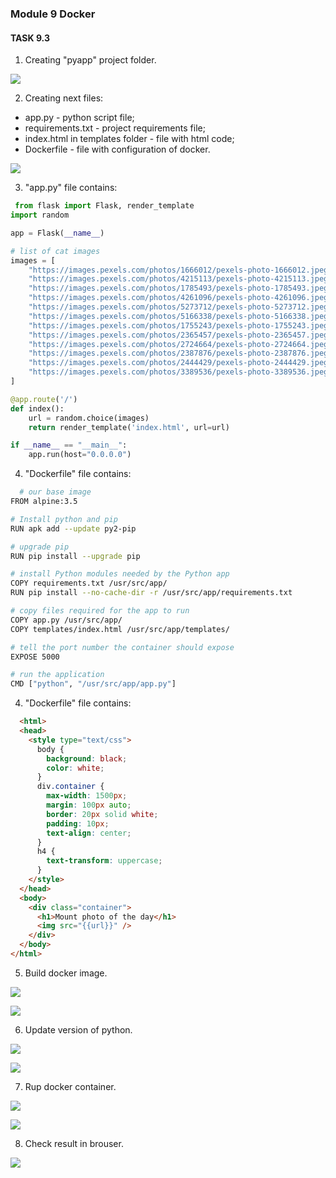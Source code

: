 ### Module 9 Docker
#### TASK 9.3 

 1. Creating "pyapp" project folder.

 ![](Screenshots/1.png)
 
 2. Creating next files:
 
 - app.py - python script file;
 - requirements.txt - project requirements file;
 - index.html in templates folder - file with html code;
 - Dockerfile - file with configuration of docker.
 
 ![](Screenshots/2.png)
 
 3. "app.py" file contains:
 
```python
 from flask import Flask, render_template
import random

app = Flask(__name__)

# list of cat images
images = [
	"https://images.pexels.com/photos/1666012/pexels-photo-1666012.jpeg?auto=compress&cs=tinysrgb&dpr=2&h=750&w=1260",
	"https://images.pexels.com/photos/4215113/pexels-photo-4215113.jpeg?auto=compress&cs=tinysrgb&dpr=2&h=750&w=1260",
	"https://images.pexels.com/photos/1785493/pexels-photo-1785493.jpeg?auto=compress&cs=tinysrgb&dpr=2&h=750&w=1260",
	"https://images.pexels.com/photos/4261096/pexels-photo-4261096.jpeg?auto=compress&cs=tinysrgb&dpr=2&h=750&w=1260",
	"https://images.pexels.com/photos/5273712/pexels-photo-5273712.jpeg?auto=compress&cs=tinysrgb&dpr=2&h=750&w=1260",
	"https://images.pexels.com/photos/5166338/pexels-photo-5166338.jpeg?auto=compress&cs=tinysrgb&dpr=2&h=750&w=1260",
	"https://images.pexels.com/photos/1755243/pexels-photo-1755243.jpeg?auto=compress&cs=tinysrgb&dpr=2&h=750&w=1260",
	"https://images.pexels.com/photos/2365457/pexels-photo-2365457.jpeg?auto=compress&cs=tinysrgb&dpr=2&h=750&w=1260",
	"https://images.pexels.com/photos/2724664/pexels-photo-2724664.jpeg?auto=compress&cs=tinysrgb&dpr=2&h=750&w=1260",
	"https://images.pexels.com/photos/2387876/pexels-photo-2387876.jpeg?auto=compress&cs=tinysrgb&dpr=2&h=750&w=1260",
	"https://images.pexels.com/photos/2444429/pexels-photo-2444429.jpeg?auto=compress&cs=tinysrgb&dpr=2&h=750&w=1260",
	"https://images.pexels.com/photos/3389536/pexels-photo-3389536.jpeg?auto=compress&cs=tinysrgb&dpr=2&h=750&w=1260"
]

@app.route('/')
def index():
    url = random.choice(images)
    return render_template('index.html', url=url)

if __name__ == "__main__":
    app.run(host="0.0.0.0")
```
 
 4. "Dockerfile" file contains:
  
```bash
  # our base image
FROM alpine:3.5

# Install python and pip
RUN apk add --update py2-pip

# upgrade pip
RUN pip install --upgrade pip

# install Python modules needed by the Python app
COPY requirements.txt /usr/src/app/
RUN pip install --no-cache-dir -r /usr/src/app/requirements.txt

# copy files required for the app to run
COPY app.py /usr/src/app/
COPY templates/index.html /usr/src/app/templates/

# tell the port number the container should expose
EXPOSE 5000

# run the application
CMD ["python", "/usr/src/app/app.py"]
```
  
  4. "Dockerfile" file contains:
  
```html
  <html>
  <head>
    <style type="text/css">
      body {
        background: black;
        color: white;
      }
      div.container {
        max-width: 1500px;
        margin: 100px auto;
        border: 20px solid white;
        padding: 10px;
        text-align: center;
      }
      h4 {
        text-transform: uppercase;
      }
    </style>
  </head>
  <body>
    <div class="container">
      <h1>Mount photo of the day</h1>
      <img src="{{url}}" />
    </div>
  </body>
</html>
```
 5. Build docker image.
  
 ![](Screenshots/3.png)
 
 ![](Screenshots/4.png)
 
 6. Update version of python.
 
 ![](Screenshots/5.png)
 
 ![](Screenshots/6.png)
 
 7. Rup docker container.
 
 ![](Screenshots/7.png)
 
 ![](Screenshots/8.png)
 
 8. Check result in brouser.
 
 ![](Screenshots/9.png)
 
